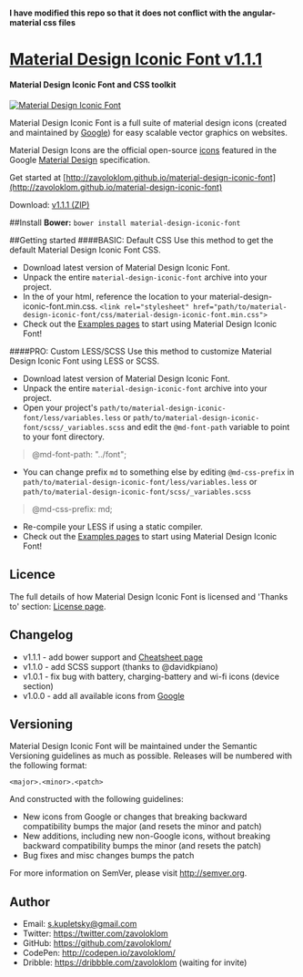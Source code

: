 #### I have modified this repo so that it does not conflict with the angular-material css files

# [Material Design Iconic Font v1.1.1](http://zavoloklom.github.io/material-design-iconic-font)
#### Material Design Iconic Font and CSS toolkit

[![Material Design Iconic Font](http://zavoloklom.github.io/material-design-iconic-font/images/Material-Design-Iconic-Font.png)](http://zavoloklom.github.io/material-design-iconic-font/)

Material Design Iconic Font is a full suite of material design icons (created and maintained by [Google](https://github.com/google/material-design-icons)) for easy scalable vector graphics on websites.

Material Design Icons are the official open-source [icons](http://www.google.com/design/spec/resources/sticker-sheets.html#sticker-sheets-components) featured in the Google [Material Design](http://www.google.com/design/spec) specification.

Get started at [http://zavoloklom.github.io/material-design-iconic-font](http://zavoloklom.github.io/material-design-iconic-font)

Download: [v1.1.1 (ZIP)](https://github.com/zavoloklom/material-design-iconic-font/releases/download/v1.1.1/material-design-iconic-font.zip)

##Install
**Bower:**       `bower install material-design-iconic-font`

##Getting started
####BASIC: Default CSS
Use this method to get the default Material Design Iconic Font CSS.
- Download latest version of Material Design Iconic Font.
- Unpack the entire `material-design-iconic-font` archive into your project.
- In the <head> of your html, reference the location to your material-design-iconic-font.min.css.
`<link rel="stylesheet" href="path/to/material-design-iconic-font/css/material-design-iconic-font.min.css">`
- Check out the [Examples pages](http://zavoloklom.github.io/material-design-iconic-font/examples.html) to start using Material Design Iconic Font!

####PRO: Custom LESS/SCSS
Use this method to customize Material Design Iconic Font using LESS or SCSS.
- Download latest version of Material Design Iconic Font.
- Unpack the entire `material-design-iconic-font` archive into your project.
- Open your project's `path/to/material-design-iconic-font/less/variables.less` or `path/to/material-design-iconic-font/scss/_variables.scss` and edit the `@md-font-path` variable to point to your font directory.

> @md-font-path:   "../font";

- You can change prefix `md` to something else by editing `@md-css-prefix` in `path/to/material-design-iconic-font/less/variables.less` or `path/to/material-design-iconic-font/scss/_variables.scss`

> @md-css-prefix:       md;

- Re-compile your LESS if using a static compiler.
- Check out the [Examples pages](http://zavoloklom.github.io/material-design-iconic-font/examples.html) to start using Material Design Iconic Font!

## Licence
The full details of how Material Design Iconic Font is licensed and 'Thanks to' section: [License page](http://zavoloklom.github.io/material-design-iconic-font/license.html).

## Changelog
- v1.1.1 - add bower support and [Cheatsheet page](http://zavoloklom.github.io/material-design-iconic-font/cheatsheet.html)
- v1.1.0 - add SCSS support (thanks to @davidkpiano)
- v1.0.1 - fix bug with battery, charging-battery and wi-fi icons (device section)
- v1.0.0 - add all available icons from [Google](https://github.com/google/material-design-icons)

## Versioning
Material Design Iconic Font will be maintained under the Semantic Versioning guidelines as much as possible. Releases will be numbered with the following format:

`<major>.<minor>.<patch>`

And constructed with the following guidelines:

* New icons from Google or changes that breaking backward compatibility bumps the major (and resets the minor and patch)
* New additions, including new non-Google icons, without breaking backward compatibility bumps the minor (and resets the patch)
* Bug fixes and misc changes bumps the patch

For more information on SemVer, please visit http://semver.org.

## Author
- Email: s.kupletsky@gmail.com
- Twitter: https://twitter.com/zavoloklom
- GitHub: https://github.com/zavoloklom/
- CodePen: http://codepen.io/zavoloklom/
- Dribble: https://dribbble.com/zavoloklom (waiting for invite)
